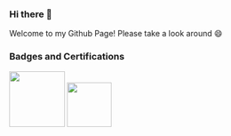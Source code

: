 ### Hi there 👋

Welcome to my Github Page! Please take a look around 😄


### Badges and Certifications
[<img src=https://github.com/heftif/heftif/assets/100215387/e460e349-8523-4ed5-b1b5-3df83971d026 width="100">](https://www.credly.com/badges/7fd1f4fc-0e57-4f61-8409-8eaf8289f601/public_url) <img src=https://github.com/heftif/heftif/assets/100215387/434c3fa9-2f46-4301-883b-954526c0cc0d width="80">


<!--
**heftif/heftif** is a ✨ _special_ ✨ repository because its `README.md` (this file) appears on your GitHub profile.

Here are some ideas to get you started:

- 🔭 I’m currently working on ...
- 🌱 I’m currently learning ...
- 👯 I’m looking to collaborate on ...
- 🤔 I’m looking for help with ...
- 💬 Ask me about ...
- 📫 How to reach me: ...
- 😄 Pronouns: ...
- ⚡ Fun fact: ...
-->

